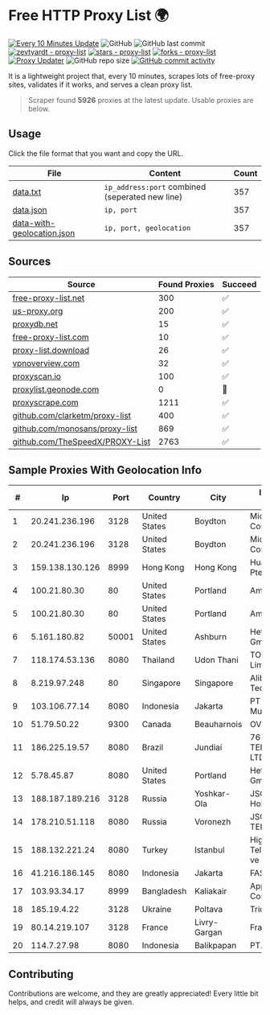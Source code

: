 
# Free HTTP Proxy List 🌍

[![Every 10 Minutes Update](https://github.com/mertguvencli/http-proxy-list/actions/workflows/main.yml/badge.svg?branch=main)](https://github.com/mertguvencli/http-proxy-list/actions/workflows/main.yml)
![GitHub](https://img.shields.io/github/license/mertguvencli/http-proxy-list)
![GitHub last commit](https://img.shields.io/github/last-commit/mertguvencli/http-proxy-list)
[![zevtyardt - proxy-list](https://img.shields.io/static/v1?label=zevtyardt&message=proxy-list&color=blue&logo=github)](https://github.com/zevtyardt/proxy-list "Go to GitHub repo")
[![stars - proxy-list](https://img.shields.io/github/stars/zevtyardt/proxy-list?style=social)](https://github.com/zevtyardt/proxy-list)
[![forks - proxy-list](https://img.shields.io/github/forks/zevtyardt/proxy-list?style=social)](https://github.com/zevtyardt/proxy-list)
[![Proxy Updater](https://github.com/zevtyardt/proxy-list/workflows/Proxy%20Updater/badge.svg)](https://github.com/zevtyardt/proxy-list/actions?query=workflow:"Proxy+Updater")
![GitHub repo size](https://img.shields.io/github/repo-size/zevtyardt/proxy-list)
[![GitHub commit activity](https://img.shields.io/github/commit-activity/m/zevtyardt/proxy-list?logo=commits)](https://github.com/zevtyardt/proxy-list/commits/main)

It is a lightweight project that, every 10 minutes, scrapes lots of free-proxy sites, validates if it works, and serves a clean proxy list.

> Scraper found **5926** proxies at the latest update. Usable proxies are below.

## Usage

Click the file format that you want and copy the URL.

|File|Content|Count|
|----|-------|-----|
|[data.txt](https://raw.githubusercontent.com/mertguvencli/http-proxy-list/main/proxy-list/data.txt)|`ip_address:port` combined (seperated new line)|357|
|[data.json](https://raw.githubusercontent.com/mertguvencli/http-proxy-list/main/proxy-list/data.json)|`ip, port`|357|
|[data-with-geolocation.json](https://raw.githubusercontent.com/mertguvencli/http-proxy-list/main/proxy-list/data-with-geolocation.json)|`ip, port, geolocation`|357|

## Sources

|Source|Found Proxies|Succeed|
|------|-------------|-------|
|[free-proxy-list.net](https://free-proxy-list.net)|300|✅|
|[us-proxy.org](https://www.us-proxy.org)|200|✅|
|[proxydb.net](http://proxydb.net)|15|✅|
|[free-proxy-list.com](https://free-proxy-list.com/?page=&port=&type%5B%5D=http&type%5B%5D=https&up_time=0&search=Search)|10|✅|
|[proxy-list.download](https://www.proxy-list.download/HTTP)|26|✅|
|[vpnoverview.com](https://vpnoverview.com/privacy/anonymous-browsing/free-proxy-servers)|32|✅|
|[proxyscan.io](https://www.proxyscan.io)|100|✅|
|[proxylist.geonode.com](https://proxylist.geonode.com/api/proxy-list?limit=300&page=1&sort_by=lastChecked&sort_type=desc&protocols=http,https)|0|🚫|
|[proxyscrape.com](https://api.proxyscrape.com/v2/?request=displayproxies&protocol=http&timeout=10000&country=all&ssl=all&anonymity=all)|1211|✅|
|[github.com/clarketm/proxy-list](https://raw.githubusercontent.com/clarketm/proxy-list/master/proxy-list-raw.txt)|400|✅|
|[github.com/monosans/proxy-list](https://raw.githubusercontent.com/monosans/proxy-list/main/proxies/http.txt)|869|✅|
|[github.com/TheSpeedX/PROXY-List](https://raw.githubusercontent.com/TheSpeedX/PROXY-List/master/http.txt)|2763|✅|


## Sample Proxies With Geolocation Info

|#|Ip|Port|Country|City|Internet Service Provider|
|-|--|----|-------|----|-------------------------|
|1|20.241.236.196|3128|United States|Boydton|Microsoft Corporation|
|2|20.241.236.196|3128|United States|Boydton|Microsoft Corporation|
|3|159.138.130.126|8999|Hong Kong|Hong Kong|Huawei International Pte. Ltd.|
|4|100.21.80.30|80|United States|Portland|Amazon.com, Inc.|
|5|100.21.80.30|80|United States|Portland|Amazon.com, Inc.|
|6|5.161.180.82|50001|United States|Ashburn|Hetzner Online GmbH|
|7|118.174.53.136|8080|Thailand|Udon Thani|TOT Public Company Limited|
|8|8.219.97.248|80|Singapore|Singapore|Alibaba (US) Technology Co., Ltd.|
|9|103.106.77.14|8080|Indonesia|Jakarta|PT Quantum Tera Multimedia|
|10|51.79.50.22|9300|Canada|Beauharnois|OVH SAS|
|11|186.225.19.57|8080|Brazil|Jundiaí|76 TELECOMUNICAÇÃO LTDA|
|12|5.78.45.87|8080|United States|Portland|Hetzner Online GmbH|
|13|188.187.189.216|3128|Russia|Yoshkar-Ola|JSC "ER-Telecom Holding"|
|14|178.210.51.118|8080|Russia|Voronezh|JSC KVANT-TELEKOM|
|15|188.132.221.24|8080|Turkey|Istanbul|High Speed Telekomunikasyon ve Hab. Hiz. Ltd. Sti.|
|16|41.216.186.145|8080|Indonesia|Jakarta|FASTHOSTING|
|17|103.93.34.17|8999|Bangladesh|Kaliakair|Apple Communication Ltd.|
|18|185.19.4.22|3128|Ukraine|Poltava|Triolan|
|19|80.14.219.107|3128|France|Livry-Gargan|France Telecom|
|20|114.7.27.98|8080|Indonesia|Balikpapan|PT. INDOSAT Tbk|



## Contributing

Contributions are welcome, and they are greatly appreciated! Every
little bit helps, and credit will always be given.

